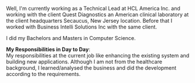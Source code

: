 Well, I'm currently working as a Technical Lead at HCL America Inc. and working with the client Quest Diagnostics an American clinical laboratory at the client headquarters Secaucus, New Jersey location. Before that I worked with Business Intelli Solutions Inc with the same client. 

I did my Bachelors and Masters in Computer Science.

<b>My Responsibilities in Day to Day</b>: <br>
My responsibilities at the current job like enhancing the existing system and building new applications. Although I am not from the healthcare background, I learned/analysed the business and did the development according to the requirements. 
